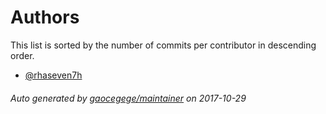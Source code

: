 # Authors

This list is sorted by the number of commits per contributor in descending order.

* [@rhaseven7h](https://github.com/rhaseven7h)

###### Auto generated by [gaocegege/maintainer](https://github.com/gaocegege/maintainer) on 2017-10-29
